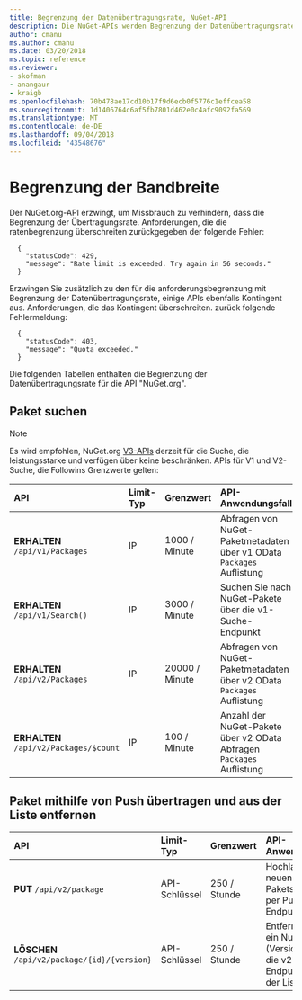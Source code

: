 ```yaml
---
title: Begrenzung der Datenübertragungsrate, NuGet-API
description: Die NuGet-APIs werden Begrenzung der Datenübertragungsrate Missbrauch zu verhindern, dass erzwungen haben.
author: cmanu
ms.author: cmanu
ms.date: 03/20/2018
ms.topic: reference
ms.reviewer:
- skofman
- anangaur
- kraigb
ms.openlocfilehash: 70b478ae17cd10b17f9d6ecb0f5776c1effcea58
ms.sourcegitcommit: 1d1406764c6af5fb7801d462e0c4afc9092fa569
ms.translationtype: MT
ms.contentlocale: de-DE
ms.lasthandoff: 09/04/2018
ms.locfileid: "43548676"
---
```

# <a name="rate-limits"></a>Begrenzung der Bandbreite

Der NuGet.org-API erzwingt, um Missbrauch zu verhindern, dass die Begrenzung der Übertragungsrate. Anforderungen, die die ratenbegrenzung überschreiten zurückgegeben der folgende Fehler: 

  ~~~
    {
      "statusCode": 429,
      "message": "Rate limit is exceeded. Try again in 56 seconds."
    }
  ~~~

Erzwingen Sie zusätzlich zu den für die anforderungsbegrenzung mit Begrenzung der Datenübertragungsrate, einige APIs ebenfalls Kontingent aus. Anforderungen, die das Kontingent überschreiten. zurück folgende Fehlermeldung:

  ~~~
    {
      "statusCode": 403,
      "message": "Quota exceeded."
    }
  ~~~

Die folgenden Tabellen enthalten die Begrenzung der Datenübertragungsrate für die API "NuGet.org".

## <a name="package-search"></a>Paket suchen

> [!Note]
> Es wird empfohlen, NuGet.org [V3-APIs](https://docs.microsoft.com/nuget/api/search-query-service-resource) derzeit für die Suche, die leistungsstarke und verfügen über keine beschränken. APIs für V1 und V2-Suche, die Followins Grenzwerte gelten:


| API | Limit-Typ | Grenzwert | API-Anwendungsfall |
|:---|:---|:---|:---|
**ERHALTEN** `/api/v1/Packages` | IP | 1000 / Minute | Abfragen von NuGet-Paketmetadaten über v1 OData `Packages` Auflistung |
**ERHALTEN** `/api/v1/Search()` | IP | 3000 / Minute | Suchen Sie nach NuGet-Pakete über die v1-Suche-Endpunkt | 
**ERHALTEN** `/api/v2/Packages` | IP | 20000 / Minute | Abfragen von NuGet-Paketmetadaten über v2 OData `Packages` Auflistung | 
**ERHALTEN** `/api/v2/Packages/$count` | IP | 100 / Minute | Anzahl der NuGet-Pakete über v2 OData Abfragen `Packages` Auflistung | 

## <a name="package-push-and-unlist"></a>Paket mithilfe von Push übertragen und aus der Liste entfernen

| API | Limit-Typ | Grenzwert | API-Anwendungsfall | 
|:---|:---|:---|:--- |
**PUT** `/api/v2/package` | API-Schlüssel | 250 / Stunde | Hochladen eines neuen NuGet-Pakets (Version) per Push-v2-Endpunkt 
**LÖSCHEN** `/api/v2/package/{id}/{version}` | API-Schlüssel | 250 / Stunde | Entfernen Sie ein NuGet-Paket (Version) über die v2-Endpunkt aus der Liste 
